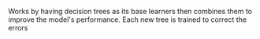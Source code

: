 Works by having decision trees as its base learners then combines them to improve the model's performance. Each new tree is trained to correct the errors